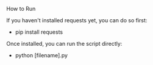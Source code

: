 How to Run

If you haven't installed requests yet, you can do so first:
- pip install requests

Once installed, you can run the script directly:
- python [filename].py
